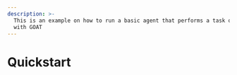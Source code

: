 ```yaml
---
description: >-
  This is an example on how to run a basic agent that performs a task on Mode
  with GOAT
---
```


# Quickstart

